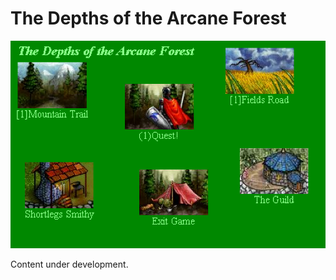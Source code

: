 # The Depths of the Arcane Forest

![](https://github.com/DCWiki/DCWiki.github.io/blob/main/media/locations/The_Depths_of_the_Arcane_Forest.png)

Content under development.
